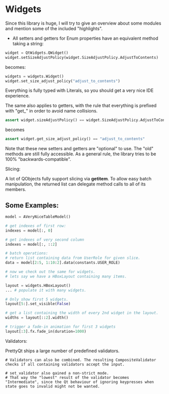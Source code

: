 Widgets
======

Since this library is huge, I will try to give an overview about some modules and mention some of the included "highlights".


- All setters and getters for Enum properties have an equivalent method taking a string:

```py
widget = QtWidgets.QWidget()
widget.setSizeAdjustPolicy(widget.SizeAdjustPolicy.AdjustToContents)
```
becomes:

```py
widgets = widgets.Widget()
widget.set_size_adjust_policy("adjust_to_contents")
```

Everything is fully typed with Literals, so you should get a very nice IDE experience.

The same also applies to getters, with the rule that everything is prefixed with "get_" in order to avoid name collisions.

```py
assert widget.sizeAdjustPolicy() == widget.SizeAdjustPolicy.AdjustToContents
```
becomes
```py
assert widget.get_size_adjust_policy() == "adjust_to_contents"
```

Note that these new setters and getters are "optional" to use. The "old" methods are still fully accessible. As a general rule, the library tries to be 100% "backwards-compatible".




Slicing:

A lot of QObjects fully support slicing via __getitem__.
To allow easy batch manipulation, the returned list can delegate method calls to all of its members.

## Some Examples:
```py
model = AVeryNiceTableModel()

# get indexes of first row:
indexes = model[:, 0]

# get indexes of very second column
indexes = model[:, ::2]

# batch operations:
# return list containing data from UserRole for given slice.
data = model[2:5, 1:10:2].data(constants.USER_ROLE)

# now we check out the same for widgets.
# lets say we have a HBoxLayout containing many items.

layout = widgets.HBoxLayout()
... # populate it with many widgets.

# Only show first 5 widgets.
layout[5:].set_visible(False)

# get a list containing the width of every 2nd widget in the layout.
widths = layout[::2].width()

# trigger a fade-in animation for first 3 widgets
layout[:3].fx.fade_in(duration=1000)
```

Validators:

PrettyQt ships a large number of predefined validators.


    # Validators can also be combined. The resulting CompositeValidator checks if all containing validators accept the input.

    # set_validator also gained a non-strict mode.
    # That way the "lowest" result of the validator becomes "Intermediate", since the Qt behaviour of ignoring keypresses when state goes to invalid might not be wanted.





